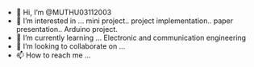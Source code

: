 - 👋 Hi, I’m @MUTHU03112003
- 👀 I’m interested in ... mini project.. project implementation.. paper presentation.. Arduino project.
- 🌱 I’m currently learning ... Electronic and communication engineering 
- 💞️ I’m looking to collaborate on ...
- 📫 How to reach me ...

<!---
MUTHU03112003/MUTHU03112003 is a ✨ special ✨ repository because its `README.md` (this file) appears on your GitHub profile.
You can click the Preview link to take a look at your changes.
--->
